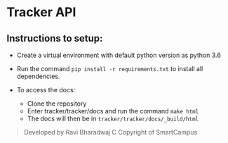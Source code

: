 # Tracker API

## Instructions to setup:

* Create a virtual environment with default python version as python 3.6

* Run the command `pip install -r requirements.txt` to install all dependencies.

* To access the docs:
    - Clone the repository
    - Enter tracker/tracker/docs and run the command `make html`
    - The docs will then be in `tracker/tracker/docs/_build/html`

> Developed by Ravi Bharadwaj C
> Copyright of SmartCampus
